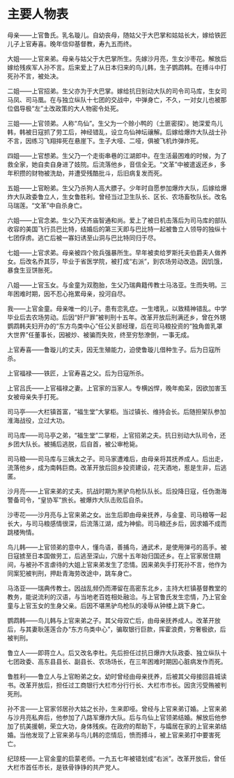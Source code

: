   

# 主要人物表

母亲——上官鲁氏。乳名璇儿。自幼丧母，随姑父于大巴掌和姑姑长大，嫁给铁匠儿子上官寿喜。晚年信仰基督教，寿九五而终。

大姐——上官来弟。母亲与姑父于大巴掌所生。先嫁沙月亮，生女沙枣花。解放后嫁给残疾军人孙不言。后来爱上了从日本归来的鸟儿韩，生子鹦鹉韩。在搏斗中打死孙不言，被处决。

二姐——上官招弟。生父亦为于大巴掌。嫁给抗日别动大队的司令司马库，生女司马凤、司马凰。在与独立纵队十七团的交战中，中弹身亡，不久，一对女儿也被那位倡导极“左”土改政策的大人物密令处死。

三姐——上官领弟。人称“鸟仙”。生父为一个赊小鸭的（土匪密探）。她深爱鸟儿韩，韩被日寇抓了劳工后，神经错乱，设立鸟仙神坛禳解。后嫁给爆炸大队战士孙不言，因练习飞翔摔死在悬崖下。生子大哑、二哑，俱被飞机炸弹炸死。

四姐——上官想弟。生父乃一个走街串巷的江湖郎中。在生活最困难的时候，为了救全家，她自卖自身进了妓院。后流落他乡，音信全无。“文革”中被遣返还乡，多年积攒的财物被洗劫，并遭受残酷批斗，后旧病复发而死。

五姐——上官盼弟。生父乃杀狗人高大膘子。少年时自愿参加爆炸大队，后嫁给爆炸大队政委鲁立人，生女鲁胜利。曾经当过卫生队长、区长、农场畜牧队长。改名马瑞莲。“文革”中自杀身亡。

六姐——上官念弟。生父乃天齐庙智通和尚。爱上了被日机击落后为司马库的部队收容的美国飞行员巴比特，结婚后的第三天即与巴比特一起被鲁立人领导的独纵十七团俘虏。逃亡后被一寡妇诱至山洞与巴比特同归于尽。

七姐——上官求弟。母亲被四个败兵强暴所生。早年被卖给罗斯托夫伯爵夫人做养女。后改名乔其莎，毕业于省医学院，被打成“右派”，到农场劳动改造。因饥饿，暴食生豆饼胀死。

八姐——上官玉女。与金童为双胞胎，生父乃瑞典籍传教士马洛亚。生而失明。三年困难时期，因不忍心拖累母亲，投河自尽。

我——上官金童。母亲唯一的儿子。患有恋乳症。一生嗜乳，以致精神错乱。中学毕业后去农场劳动。后因“奸尸罪”被判刑十五年。改革开放后刑满还乡，曾在外甥鹦鹉韩夫妇开办的“东方鸟类中心”任公关部经理，后在司马粮投资的“独角兽乳罩大世界”任董事长，因被炒、被骗而失败，终至穷愁潦倒，一事无成。

上官寿喜——鲁璇儿的丈夫，因无生殖能力，迫使鲁璇儿借种生子。后为日寇所杀。

上官福禄——铁匠，上官寿喜之父。后为日寇所杀。

上官吕氏——上官福禄之妻。上官家的当家人。专横凶悍，晚年痴呆，因欲加害玉女被母亲失手打死。

司马亭——大栏镇首富，“福生堂”大掌柜。当过镇长、维持会长。后随担架队参加淮海战役，立过大功。

司马库——司马亭之弟，“福生堂”二掌柜，上官招弟之夫。抗日别动大队司令，还乡团大队长。被捕后逃脱，后自首，被公审枪毙。

司马粮——司马库与三姨太之子。司马家遭难后，由母亲将其抚养成人。后出走，流落他乡，成为南韩巨商。改革开放后回乡投资建设，花天酒地，惹是生非，后逃匿。

沙月亮——上官来弟的丈夫。抗战时期为黑驴鸟枪队队长。后投降日寇，任伪渤海警备司令，“皇协军”旅长。被爆炸大队击败后自杀。

沙枣花——沙月亮与上官来弟之女。出生后即由母亲抚养，与金童、司马粮等一起长大，与司马粮感情很深，后流落江湖，成为神偷。司马粮还乡后，因求婚不成而跳楼殉情。

鸟儿韩——上官领弟的意中人，懂鸟语，善捕鸟，通武术，是使用弹弓的高手。被日寇掳至日本国做劳工，后逃至深山，穴居十五年始归国还乡。在上官家居住期间，与被孙不言虐待的大姐上官来弟发生了恋情。因来弟失手打死孙不言，他作为同案犯被判刑，押赴青海劳改途中，跳车身亡。

马洛亚——瑞典传教士。因战乱频仍而滞留在高密东北乡，主持大栏镇基督教堂的教务，能说流利的汉语，与当地老百姓相处融洽。与上官鲁氏发生恋情，乃上官金童与上官玉女的生身父亲。后因不堪黑驴鸟枪队的凌辱从钟楼上跳下身亡。

鹦鹉韩——鸟儿韩与上官来弟之子。其父母双亡后，由母亲抚养成人。改革开放后，与其妻耿莲莲合办“东方鸟类中心”，骗取银行巨款，挥霍浪费，穷奢极欲，后被判刑。

鲁立人——即蒋立人。后又改名李杜。先后担任过抗日爆炸大队政委、独立纵队十七团政委、高东县县长、副县长、农场场长，在三年困难时期因心脏病发作而死。

鲁胜利——鲁立人与上官盼弟之女。幼时曾经由母亲抚养，后被其父母接回县城读书。改革开放后，担任过工商银行大栏市分行行长、大栏市市长。因贪污受贿被判死刑。

孙不言——上官家邻居孙大姑之长孙，生来即哑。曾经与上官来弟订婚。上官来弟与沙月亮私奔后，他参加了八路军爆炸大队。后与鸟仙上官领弟结婚。解放后他参加了抗美援朝，荣立大功，身体残疾。在政府的帮助下，与孀居在家的上官来弟结婚。当他发现了上官来弟与鸟儿韩的恋情后，愤而搏斗，被上官来弟打中要害死亡。

纪琼枝——上官金童的启蒙老师。一九五七年被错划成“右派”。改革开放后，曾任大栏市首任市长，是铁骨铮铮的共产党人。